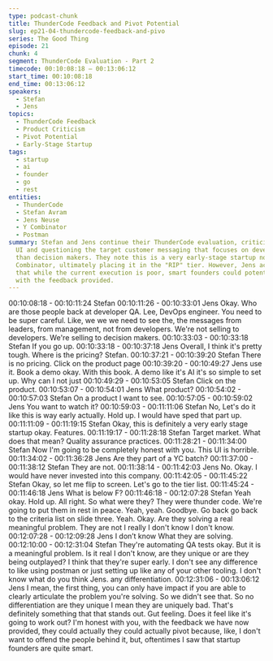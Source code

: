 ```yaml
---
type: podcast-chunk
title: ThunderCode Feedback and Pivot Potential
slug: ep21-04-thundercode-feedback-and-pivo
series: The Good Thing
episode: 21
chunk: 4
segment: ThunderCode Evaluation - Part 2
timecode: 00:10:08:18 – 00:13:06:12
start_time: 00:10:08:18
end_time: 00:13:06:12
speakers:
  - Stefan
  - Jens
topics:
  - ThunderCode Feedback
  - Product Criticism
  - Pivot Potential
  - Early-Stage Startup
tags:
  - startup
  - ai
  - founder
  - go
  - rest
entities:
  - ThunderCode
  - Stefan Avram
  - Jens Neuse
  - Y Combinator
  - Postman
summary: Stefan and Jens continue their ThunderCode evaluation, criticizing the poor
  UI and questioning the target customer messaging that focuses on developers rather
  than decision makers. They note this is a very early-stage startup not part of Y
  Combinator, ultimately placing it in the "RIP" tier. However, Jens acknowledges
  that while the current execution is poor, smart founders could potentially pivot
  with the feedback provided.
---
```


00:10:08:18 - 00:10:11:24
Stefan
00:10:11:26 - 00:10:33:01
Jens
Okay. Who are those people back at developer QA. Lee, DevOps engineer. You need to be
super careful. Like, we we we need to see the, the messages from leaders, from management,
not from developers. We're not selling to developers. We're selling to decision makers.
00:10:33:03 - 00:10:33:18
Stefan
If you go up.
00:10:33:18 - 00:10:37:18
Jens
Overall, I think it's pretty tough. Where is the pricing? Stefan.
00:10:37:21 - 00:10:39:20
Stefan
There is no pricing. Click on the product page
00:10:39:20 - 00:10:49:27
Jens
use it.
Book a demo okay. With this book. A demo like it's AI it's so simple to set up. Why can I not just
00:10:49:29 - 00:10:53:05
Stefan
Click on the product.
00:10:53:07 - 00:10:54:01
Jens
What product?
00:10:54:02 - 00:10:57:03
Stefan
On a product I want to see.
00:10:57:05 - 00:10:59:02
Jens
You want to watch it?
00:10:59:03 - 00:11:11:06
Stefan
No, Let's do it like this is way early actually. Hold up. I would have sped that part up.
00:11:11:09 - 00:11:19:15
Stefan
Okay, this is definitely a very early stage startup okay. Features.
00:11:19:17 - 00:11:28:18
Stefan
Target market. What does that mean? Quality assurance practices.
00:11:28:21 - 00:11:34:00
Stefan
Now I'm going to be completely honest with you. This UI is horrible.
00:11:34:02 - 00:11:36:28
Jens
Are they part of a YC batch?
00:11:37:00 - 00:11:38:12
Stefan
They are not.
00:11:38:14 - 00:11:42:03
Jens
No. Okay. I would have never invested into this company.
00:11:42:05 - 00:11:45:22
Stefan
Okay, so let me flip to screen. Let's go to the tier list.
00:11:45:24 - 00:11:46:18
Jens
What is below F?
00:11:46:18 - 00:12:07:28
Stefan
Yeah okay. Hold up. All right. So what were they? They were thunder code. We're going to put
them in rest in peace. Yeah, yeah. Goodbye. Go back go back to the criteria list on slide three.
Yeah. Okay. Are they solving a real meaningful problem. They are not I really I don't know I don't
know.
00:12:07:28 - 00:12:09:28
Jens
I don’t know What they are solving.
00:12:10:00 - 00:12:31:04
Stefan
They're automating QA tests okay. But it is a meaningful problem. Is it real I don't know, are they
unique or are they being outplayed? I think that they're super early. I don't see any difference to
like using postman or just setting up like any of your other tooling. I don't know what do you
think Jens. any differentiation.
00:12:31:06 - 00:13:06:12
Jens
I mean, the first thing, you can only have impact if you are able to clearly articulate the problem
you're solving. So we didn't see that. So no differentiation are they unique I mean they are
uniquely bad. That's definitely something that that stands out. Gut feeling. Does it feel like it's
going to work out? I'm honest with you, with the feedback we have now provided, they could
actually they could actually pivot because, like, I don't want to offend the people behind it, but,
oftentimes I saw that startup founders are quite smart.